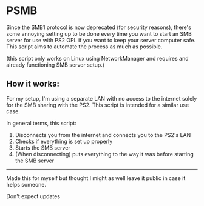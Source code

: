 # PSMB
Since the SMB1 protocol is now deprecated (for security reasons), there's some annoying setting up to be done every time you want to start an SMB server for use with PS2 OPL if you want to keep your server computer safe. This script aims to automate the process as much as possible.

(this script only works on Linux using NetworkManager and requires and already functioning SMB server setup.)

## How it works:
For my setup, I'm using a separate LAN with no access to the internet solely for the SMB sharing with the PS2. This script is intended for a similar use case.

In general terms, this script:
1. Disconnects you from the internet and connects you to the PS2's LAN
2. Checks if everything is set up properly
3. Starts the SMB server
4. (When disconnecting) puts everything to the way it was before starting the SMB server

---

Made this for myself but thought I might as well leave it public in case it helps someone.

Don't expect updates

